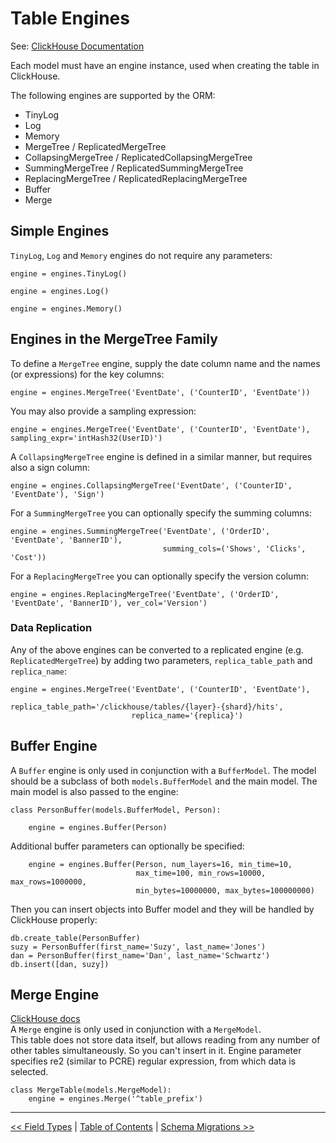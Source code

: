 Table Engines
=============

See: [ClickHouse Documentation](https://clickhouse.yandex/reference_en.html#Table+engines)

Each model must have an engine instance, used when creating the table in ClickHouse.

The following engines are supported by the ORM:

- TinyLog
- Log
- Memory
- MergeTree / ReplicatedMergeTree
- CollapsingMergeTree / ReplicatedCollapsingMergeTree
- SummingMergeTree / ReplicatedSummingMergeTree
- ReplacingMergeTree / ReplicatedReplacingMergeTree
- Buffer
- Merge


Simple Engines
--------------

`TinyLog`, `Log` and `Memory` engines do not require any parameters:

    engine = engines.TinyLog()

    engine = engines.Log()
    
    engine = engines.Memory()


Engines in the MergeTree Family
-------------------------------

To define a `MergeTree` engine, supply the date column name and the names (or expressions) for the key columns:

    engine = engines.MergeTree('EventDate', ('CounterID', 'EventDate'))

You may also provide a sampling expression:

    engine = engines.MergeTree('EventDate', ('CounterID', 'EventDate'), sampling_expr='intHash32(UserID)')

A `CollapsingMergeTree` engine is defined in a similar manner, but requires also a sign column:

    engine = engines.CollapsingMergeTree('EventDate', ('CounterID', 'EventDate'), 'Sign')

For a `SummingMergeTree` you can optionally specify the summing columns:

    engine = engines.SummingMergeTree('EventDate', ('OrderID', 'EventDate', 'BannerID'),
                                      summing_cols=('Shows', 'Clicks', 'Cost'))

For a `ReplacingMergeTree` you can optionally specify the version column:

    engine = engines.ReplacingMergeTree('EventDate', ('OrderID', 'EventDate', 'BannerID'), ver_col='Version')

### Data Replication

Any of the above engines can be converted to a replicated engine (e.g. `ReplicatedMergeTree`) by adding two parameters, `replica_table_path` and `replica_name`:

    engine = engines.MergeTree('EventDate', ('CounterID', 'EventDate'),
                               replica_table_path='/clickhouse/tables/{layer}-{shard}/hits',
                               replica_name='{replica}')


Buffer Engine
-------------

A `Buffer` engine is only used in conjunction with a `BufferModel`.
The model should be a subclass of both `models.BufferModel` and the main model. 
The main model is also passed to the engine:

    class PersonBuffer(models.BufferModel, Person):

        engine = engines.Buffer(Person)

Additional buffer parameters can optionally be specified:

        engine = engines.Buffer(Person, num_layers=16, min_time=10, 
                                max_time=100, min_rows=10000, max_rows=1000000, 
                                min_bytes=10000000, max_bytes=100000000)

Then you can insert objects into Buffer model and they will be handled by ClickHouse properly:

    db.create_table(PersonBuffer)
    suzy = PersonBuffer(first_name='Suzy', last_name='Jones')
    dan = PersonBuffer(first_name='Dan', last_name='Schwartz')
    db.insert([dan, suzy])
    
    
Merge Engine
-------------

[ClickHouse docs](https://clickhouse.yandex/docs/en/single/index.html#merge)  
A `Merge` engine is only used in conjunction with a `MergeModel`.   
This table does not store data itself, but allows reading from any number of other tables simultaneously. So you can't insert in it.
Engine parameter specifies re2 (similar to PCRE) regular expression, from which data is selected.

    class MergeTable(models.MergeModel):
        engine = engines.Merge('^table_prefix')


---

[<< Field Types](field_types.md) | [Table of Contents](toc.md) | [Schema Migrations >>](schema_migrations.md)
